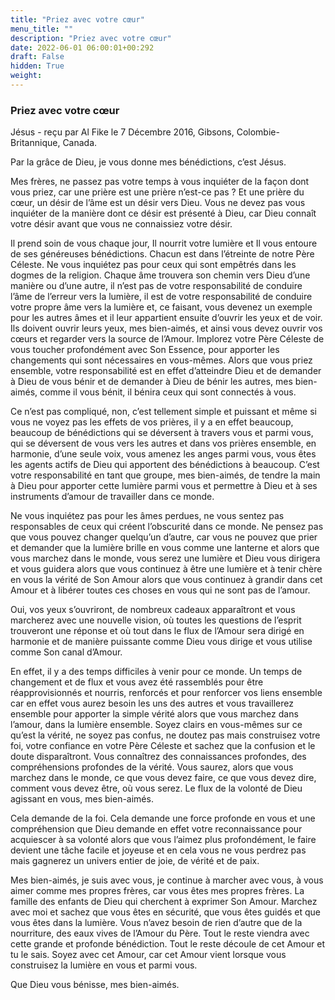 ```yaml
---
title: "Priez avec votre cœur"
menu_title: ""
description: "Priez avec votre cœur"
date: 2022-06-01 06:00:01+00:292
draft: False
hidden: True
weight:
---
```

### Priez avec votre cœur

Jésus - reçu par Al Fike le 7 Décembre 2016, Gibsons, Colombie-Britannique, Canada.

Par la grâce de Dieu, je vous donne mes bénédictions, c’est Jésus.

Mes frères, ne passez pas votre temps à vous inquiéter de la façon dont vous priez, car une prière est une prière n’est-ce pas ? Et une prière du cœur, un désir de l’âme est un désir vers Dieu. Vous ne devez pas vous inquiéter de la manière dont ce désir est présenté à Dieu, car Dieu connaît votre désir avant que vous ne connaissiez votre désir.

Il prend soin de vous chaque jour, Il nourrit votre lumière et Il vous entoure de ses généreuses bénédictions. Chacun est dans l’étreinte de notre Père Céleste. Ne vous inquiétez pas pour ceux qui sont empêtrés dans les dogmes de la religion. Chaque âme trouvera son chemin vers Dieu d’une manière ou d’une autre, il n’est pas de votre responsabilité de conduire l’âme de l’erreur vers la lumière, il est de votre responsabilité de conduire votre propre âme vers la lumière et, ce faisant, vous devenez un exemple pour les autres âmes et il leur appartient ensuite d’ouvrir les yeux et de voir. Ils doivent ouvrir leurs yeux, mes bien-aimés, et ainsi vous devez ouvrir vos cœurs et regarder vers la source de l’Amour. Implorez votre Père Céleste de vous toucher profondément avec Son Essence, pour apporter les changements qui sont nécessaires en vous-mêmes. Alors que vous priez ensemble, votre responsabilité est en effet d’atteindre Dieu et de demander à Dieu de vous bénir et de demander à Dieu de bénir les autres, mes bien-aimés, comme il vous bénit, il bénira ceux qui sont connectés à vous.

Ce n’est pas compliqué, non, c’est tellement simple et puissant et même si vous ne voyez pas les effets de vos prières, il y a en effet beaucoup, beaucoup de bénédictions qui se déversent à travers vous et parmi vous, qui se déversent de vous vers les autres et dans vos prières ensemble, en harmonie, d’une seule voix, vous amenez les anges parmi vous, vous êtes les agents actifs de Dieu qui apportent des bénédictions à beaucoup. C’est votre responsabilité en tant que groupe, mes bien-aimés, de tendre la main à Dieu pour apporter cette lumière parmi vous et permettre à Dieu et à ses instruments d’amour de travailler dans ce monde.

Ne vous inquiétez pas pour les âmes perdues, ne vous sentez pas responsables de ceux qui créent l’obscurité dans ce monde. Ne pensez pas que vous pouvez changer quelqu’un d’autre, car vous ne pouvez que prier et demander que la lumière brille en vous comme une lanterne et alors que vous marchez dans le monde, vous serez une lumière et Dieu vous dirigera et vous guidera alors que vous continuez à être une lumière et à tenir chère en vous la vérité de Son Amour alors que vous continuez à grandir dans cet Amour et à libérer toutes ces choses en vous qui ne sont pas de l’amour.

Oui, vos yeux s’ouvriront, de nombreux cadeaux apparaîtront et vous marcherez avec une nouvelle vision, où toutes les questions de l’esprit trouveront une réponse et où tout dans le flux de l’Amour sera dirigé en harmonie et de manière puissante comme Dieu vous dirige et vous utilise comme Son canal d’Amour.

En effet, il y a des temps difficiles à venir pour ce monde. Un temps de changement et de flux et vous avez été rassemblés pour être réapprovisionnés et nourris, renforcés et pour renforcer vos liens ensemble car en effet vous aurez besoin les uns des autres et vous travaillerez ensemble pour apporter la simple vérité alors que vous marchez dans l’amour, dans la lumière ensemble. Soyez clairs en vous-mêmes sur ce qu’est la vérité, ne soyez pas confus, ne doutez pas mais construisez votre foi, votre confiance en votre Père Céleste et sachez que la confusion et le doute disparaîtront. Vous connaîtrez des connaissances profondes, des compréhensions profondes de la vérité. Vous saurez, alors que vous marchez dans le monde, ce que vous devez faire, ce que vous devez dire, comment vous devez être, où vous serez. Le flux de la volonté de Dieu agissant en vous, mes bien-aimés.

Cela demande de la foi. Cela demande une force profonde en vous et une compréhension que Dieu demande en effet votre reconnaissance pour acquiescer à sa volonté alors que vous l’aimez plus profondément, le faire devient une tâche facile et joyeuse et en cela vous ne vous perdrez pas mais gagnerez un univers entier de joie, de vérité et de paix.

Mes bien-aimés, je suis avec vous, je continue à marcher avec vous, à vous aimer comme mes propres frères, car vous êtes mes propres frères. La famille des enfants de Dieu qui cherchent à exprimer Son Amour. Marchez avec moi et sachez que vous êtes en sécurité, que vous êtes guidés et que vous êtes dans la lumière. Vous n’avez besoin de rien d’autre que de la nourriture, des eaux vives de l’Amour du Père. Tout le reste viendra avec cette grande et profonde bénédiction. Tout le reste découle de cet Amour et tu le sais. Soyez avec cet Amour, car cet Amour vient lorsque vous construisez la lumière en vous et parmi vous.

Que Dieu vous bénisse, mes bien-aimés.
